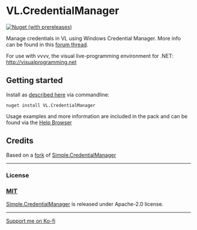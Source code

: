 # VL.CredentialManager
[![Nuget (with prereleases)](https://img.shields.io/nuget/vpre/VL.CredentialManager?style=flat-square)](https://www.nuget.org/packages/VL.CredentialManager)

Manage credentials in VL using Windows Credential Manager.
More info can be found in this [forum thread](https://forum.vvvv.org/t/vl-credentialmanager-a-way-to-store-passwords-on-windows/22658/1).


For use with vvvv, the visual live-programming environment for .NET: 
http://visualprogramming.net

## Getting started
Install as [described here](https://thegraybook.vvvv.org/reference/hde/managing-nugets.html) via commandline:

    nuget install VL.CredentialManager

Usage examples and more information are included in the pack and can be found via the [Help Browser](https://thegraybook.vvvv.org/reference/hde/findinghelp.html)

## Credits
Based on a [fork](https://github.com/bj-rn/Simple.CredentialManager) of [Simple.CredentialManager](https://github.com/spolnik/Simple.CredentialsManager)

---
### License

### [MIT](https://github.com/bj-rn/VL.CredentialManager/blob/main/LICENSE)
[Simple.CredentialManager](https://github.com/spolnik/Simple.CredentialsManager/blob/master/LICENSE) is released under Apache-2.0 license.

---
[Support me on Ko-fi](https://ko-fi.com/Q5Q61EQB8X)
